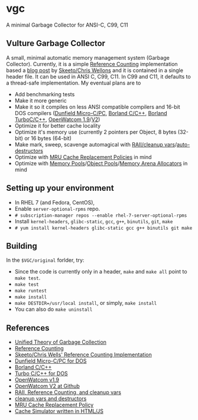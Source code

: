 # vgc
A minimal Garbage Collector for ANSI-C, C99, C11

## Vulture Garbage Collector
A small, minimal automatic memory management system (Garbage Collector).  Currently, it is a simple [Reference Counting][0] implementation based a [blog post][1] by [Skeeto/Chris Wellons][00] and it is contained in a single header file.  It can be used in ANSI C, C99, C11.  In C99 and C11, it defaults to a thread-safe implementation.  My eventual plans are to
* Add benchmarking tests
* Make it more generic
* Make it so it compiles on less ANSI compatible compilers and 16-bit DOS compilers ([Dunfield Micro-C/PC][2], [Borland C/C++][3], [Borland TurboC/C++][4], [OpenWatcom 1.9][5]/[V2][6])
* Optimize it for better cache locality
* Optimize it's memory use (currently 2 pointers per Object, 8 bytes (32-bit) or 16 bytes (64-bit)
* Make mark, sweep, scavenge automagical with [RAII/cleanup vars][7]/[auto-destructors][8]
* Optimize with [MRU Cache Replacement Policies][9] in mind
* Optimize with [Memory Pools][11]/[Object Pools][12]/[Memory Arena Allocators][13] in mind

## Setting up your environment
* In RHEL 7 (and Fedora, CentOS),
* Enable `server-optional-rpms` repo.
* `# subscription-manager repos --enable rhel-7-server-optional-rpms`
* Install `kernel-headers`, `glibc-static`, `gcc`, `g++`, `binutils`, `git`, `make`
* `# yum install kernel-headers glibc-static gcc g++ binutils git make`

## Building
In the `$VGC/original` forlder, try:
* Since the code is currently only in a header, `make` and `make all` point to `make test`.
* `make test`
* `make runtest`
* `make install`
* `make DESTDIR=/usr/local install`, or simply, `make install`
* You can also do `make uninstall`

## References
* [Unified Theory of Garbage Collection][10]
* [Reference Counting][0]
* [Skeeto/Chris Wells' Reference Counting Implementation][1]
* [Dunfield Micro-C/PC for DOS][2]
* [Borland C/C++][3]
* [Turbo C/C++ for DOS][4]
* [OpenWatcom v1.9][5]
* [OpenWatcom V2 at Github][6]
* [RAII, Reference Counting, and cleanup vars][7]
* [cleanup vars and destructors][8]
* [MRU Cache Replacement Policy][9]
* [Cache Simulator written in HTML/JS][11]

[00]: https://github.com/skeeto?tab=repositories
[0]: https://en.wikipedia.org/wiki/Reference_counting
[1]: http://nullprogram.com/blog/2015/02/17/
[2]: http://www.classiccmp.org/dunfield/dos/index.htm
[3]: https://en.wikipedia.org/wiki/Borland_C%2B%2B
[4]: https://en.wikipedia.org/wiki/Turbo_C%2B%2B
[5]: http://openwatcom.org/
[6]: https://github.com/open-watcom/open-watcom-v2
[7]: https://en.wikipedia.org/wiki/Resource_acquisition_is_initialization#Reference_counting
[8]: https://en.wikipedia.org/wiki/Destructor_(computer_programming)#In_C_with_GCC_extensions
[9]: https://en.wikipedia.org/wiki/Cache_replacement_policies#Most_Recently_Used_.28MRU.29
[10]: http://www.cs.virginia.edu/~cs415/reading/bacon-garbage.pdf
[11]: https://github.com/lpsantil/CacheSimulator
[12]: https://en.wikipedia.org/wiki/Memory_pool
[13]: https://en.wikipedia.org/wiki/Object_pool_pattern
[14]: https://en.wikipedia.org/wiki/Region-based_memory_management
